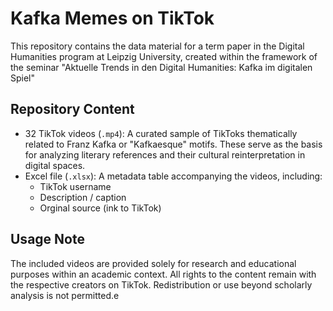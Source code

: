 # Kafka Memes on TikTok
This repository contains the data material for a term paper in the Digital Humanities program at Leipzig University, created within the framework of the seminar "Aktuelle Trends in den Digital Humanities: Kafka im digitalen Spiel"

## Repository Content
- 32 TikTok videos (`.mp4`):
  A curated sample of TikToks thematically related to Franz Kafka or "Kafkaesque" motifs. These serve as the basis for analyzing literary references and their cultural reinterpretation in digital spaces.
- Excel file (`.xlsx`):
  A metadata table accompanying the videos, including:
  - TikTok username
  - Description / caption
  - Orginal source (ink to TikTok)
 
## Usage Note
The included videos are provided solely for research and educational purposes within an academic context. All rights to the content remain with the respective creators on TikTok. Redistribution or use beyond scholarly analysis is not permitted.e
